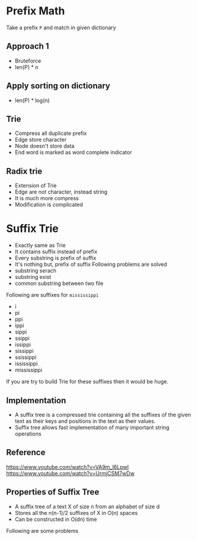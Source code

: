 # Prefix Math
Take a prefix `P` and match in given dictionary 
## Approach 1
- Bruteforce
- len(P) * n
## Apply sorting on dictionary 
- len(P) * log(n)
## Trie
- Compress all duplicate prefix
- Edge store character
- Node doesn't store data
- End word is marked as word complete indicator
## Radix trie
- Extension of Trie
- Edge are not character, instead string
- It is much more compress
- Modification is complicated
# Suffix Trie
- Exactly same as Trie
- It contains suffix instead of prefix
- Every substring is prefix of suffix
- It's nothing but, prefix of suffix
Following problems are solved
- substring serach
- substring exist
- common substring between two file

Following are suffixes for `mississippi`
- i
- pi
- ppi
- ippi
- sippi
- ssippi
- issippi
- sissippi
- ssissippi
- ississippi
- mississippi

If you are try to build Trie for these suffixes then it would be huge.

## Implementation
- A suffix tree is a compressed trie containing all the suffixes of the given text as their keys and positions in the text as their values.
- Suffix tree allows fast implementation of many important string operations
## Reference 
https://www.youtube.com/watch?v=VA9m_l6LpwI
https://www.youtube.com/watch?v=UrmjCSM7wDw

## Properties of Suffix Tree
- A suffix tree of a text X of size n from an alphabet of size d
- Stores all the n(n-1)/2 suffixes of X in O(n) spaces
- Can be constructed in O(dn) time

Following are some problems